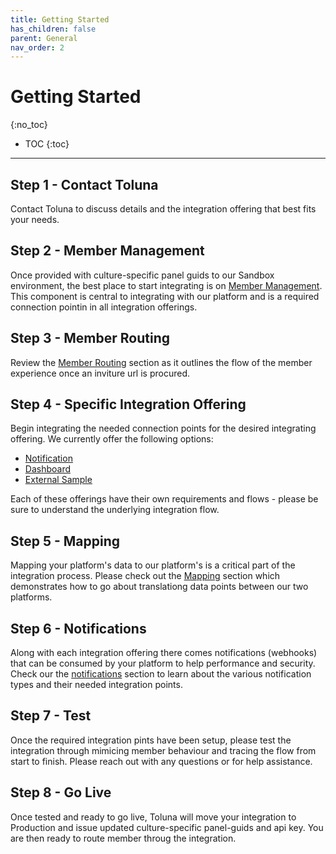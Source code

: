 ```yaml
---
title: Getting Started
has_children: false
parent: General
nav_order: 2
---
```


# Getting Started
{:no_toc}


* TOC
{:toc}

---


## Step 1 - Contact Toluna

Contact Toluna to discuss details and the integration offering that best fits your needs. 

## Step 2 - Member Management

Once provided with culture-specific panel guids to our Sandbox environment, the best place to start integrating is on [Member Management](/membermanagement). This component is central to integrating with our platform and is a required connection pointin in all integration offerings. 

## Step 3 - Member Routing

Review the [Member Routing](/memberroutiung) section as it outlines the flow of the member experience once an inviture url is procured. 

## Step 4 - Specific Integration Offering

Begin integrating the needed connection points for the desired integrating offering. We currently offer the following options:

- [Notification](/notification)
- [Dashboard](/dashboard)
- [External Sample](/externalsample)

Each of these offerings have their own requirements and flows - please be sure to understand the underlying integration flow. 

## Step 5 - Mapping
Mapping your platform's data to our platform's is a critical part of the integration process. Please check out the [Mapping](/mapping) section which demonstrates how to go about translationg data points between our two platforms. 

## Step 6 - Notifications
Along with each integration offering there comes notifications (webhooks) that can be consumed by your platform to help performance and security. Check our the [notifications](/notifications) section to learn about the various notification types and their needed integration points. 

## Step 7 - Test
Once the required integration pints have been setup, please test the integration through mimicing member behaviour and tracing the flow from start to finish. Please reach out with any questions or for help assistance. 

## Step 8 - Go Live
Once tested and ready to go live, Toluna will move your integration to Production and issue updated culture-specific panel-guids and api key. You are then ready to route member throug the integration. 
